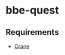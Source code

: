 # bbe-quest

## Requirements

- [Crane](https://github.com/google/go-containerregistry/blob/main/cmd/crane/README.md)
